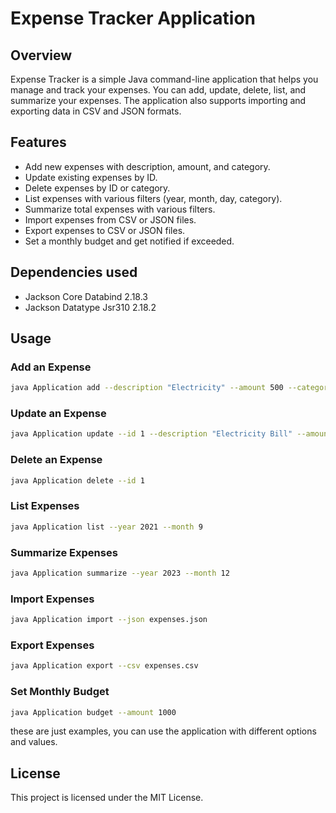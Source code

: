 # Expense Tracker Application

## Overview
Expense Tracker is a simple Java command-line application that helps you manage and track your expenses. You can add, update, delete, list, and summarize your expenses. The application also supports importing and exporting data in CSV and JSON formats.

## Features
- Add new expenses with description, amount, and category.
- Update existing expenses by ID.
- Delete expenses by ID or category.
- List expenses with various filters (year, month, day, category).
- Summarize total expenses with various filters.
- Import expenses from CSV or JSON files.
- Export expenses to CSV or JSON files.
- Set a monthly budget and get notified if exceeded.

## Dependencies used
- Jackson Core Databind 2.18.3
- Jackson Datatype Jsr310 2.18.2

## Usage
### Add an Expense
```sh
java Application add --description "Electricity" --amount 500 --category Utilities
```
### Update an Expense
```sh
java Application update --id 1 --description "Electricity Bill" --amount 550
```
### Delete an Expense
```sh
java Application delete --id 1
```
### List Expenses
```sh
java Application list --year 2021 --month 9
```
### Summarize Expenses
```sh
java Application summarize --year 2023 --month 12
```
### Import Expenses
```sh
java Application import --json expenses.json
```
### Export Expenses
```sh
java Application export --csv expenses.csv
```
### Set Monthly Budget
```sh
java Application budget --amount 1000
```
these are just examples, you can use the application with different options and values.

## License
This project is licensed under the MIT License.